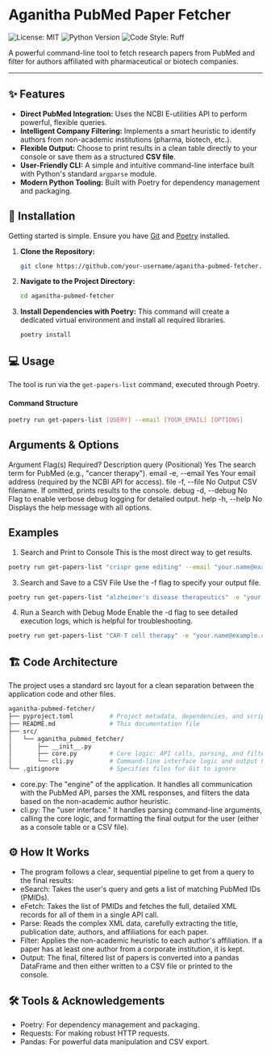 # Aganitha PubMed Paper Fetcher

![License: MIT](https://img.shields.io/badge/License-MIT-blue.svg) ![Python Version](https://img.shields.io/badge/python-3.9+-brightgreen.svg) ![Code Style: Ruff](https://img.shields.io/endpoint?url=https://raw.githubusercontent.com/charliermarsh/ruff/main/assets/badge/v2.json)

A powerful command-line tool to fetch research papers from PubMed and filter for authors affiliated with pharmaceutical or biotech companies.

---

## ✨ Features

*   **Direct PubMed Integration:** Uses the NCBI E-utilities API to perform powerful, flexible queries.
*   **Intelligent Company Filtering:** Implements a smart heuristic to identify authors from non-academic institutions (pharma, biotech, etc.).
*   **Flexible Output:** Choose to print results in a clean table directly to your console or save them as a structured **CSV file**.
*   **User-Friendly CLI:** A simple and intuitive command-line interface built with Python's standard `argparse` module.
*   **Modern Python Tooling:** Built with Poetry for dependency management and packaging.

## 🚀 Installation

Getting started is simple. Ensure you have [Git](https://git-scm.com/) and [Poetry](https://python-poetry.org/) installed.

1.  **Clone the Repository:**
    ```bash
    git clone https://github.com/your-username/aganitha-pubmed-fetcher.git
    ```

2.  **Navigate to the Project Directory:**
    ```bash
    cd aganitha-pubmed-fetcher
    ```

3.  **Install Dependencies with Poetry:**
    This command will create a dedicated virtual environment and install all required libraries.
    ```bash
    poetry install
    ```

## 💻 Usage

The tool is run via the `get-papers-list` command, executed through Poetry.

#### **Command Structure**

```bash
poetry run get-papers-list [QUERY] --email [YOUR_EMAIL] [OPTIONS]
```
## Arguments & Options
Argument	Flag(s)	Required?	Description
query	(Positional)	Yes	The search term for PubMed (e.g., "cancer therapy").
email	-e, --email	Yes	Your email address (required by the NCBI API for access).
file	-f, --file	No	Output CSV filename. If omitted, prints results to the console.
debug	-d, --debug	No	Flag to enable verbose debug logging for detailed output.
help	-h, --help	No	Displays the help message with all options.

## Examples
1. Search and Print to Console
This is the most direct way to get results.
```bash
poetry run get-papers-list "crispr gene editing" --email "your.name@example.com"
```
3. Search and Save to a CSV File
Use the -f flag to specify your output file.
```bash
poetry run get-papers-list "alzheimer's disease therapeutics" -e "your.name@example.com" -f alzheimers_papers.csv
```
4. Run a Search with Debug Mode
Enable the -d flag to see detailed execution logs, which is helpful for troubleshooting.
```bash
poetry run get-papers-list "CAR-T cell therapy" -e "your.name@example.com" -f car-t.csv -d
```

## 🏗️ Code Architecture

The project uses a standard src layout for a clean separation between the application code and other files.

```bash
aganitha-pubmed-fetcher/
├── pyproject.toml          # Project metadata, dependencies, and script definitions
├── README.md               # This documentation file
├── src/
│   └── aganitha_pubmed_fetcher/
│       ├── __init__.py
│       ├── core.py         # Core logic: API calls, parsing, and filtering
│       └── cli.py          # Command-line interface logic and output handling
└── .gitignore              # Specifies files for Git to ignore
```

* core.py: The "engine" of the application. It handles all communication with the PubMed API, parses the XML responses, and filters the data based on the non-academic author heuristic.
* cli.py: The "user interface." It handles parsing command-line arguments, calling the core logic, and formatting the final output for the user (either as a console table or a CSV file).

## ⚙️ How It Works

* The program follows a clear, sequential pipeline to get from a query to the final results:
* eSearch: Takes the user's query and gets a list of matching PubMed IDs (PMIDs).
* eFetch: Takes the list of PMIDs and fetches the full, detailed XML records for all of them in a single API call.
* Parse: Reads the complex XML data, carefully extracting the title, publication date, authors, and affiliations for each paper.
* Filter: Applies the non-academic heuristic to each author's affiliation. If a paper has at least one author from a corporate institution, it is kept.
* Output: The final, filtered list of papers is converted into a pandas DataFrame and then either written to a CSV file or printed to the console.

## 🛠️ Tools & Acknowledgements

* Poetry: For dependency management and packaging.
* Requests: For making robust HTTP requests.
* Pandas: For powerful data manipulation and CSV export.

